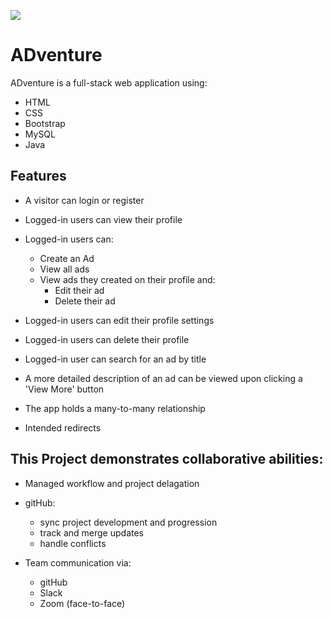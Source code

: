 ![](/Users/sabrinaayres/IdeaProjects/team-adlister/src/main/webapp/img/brand.png)



# ADventure 

ADventure is a full-stack web application using:

- HTML 
- CSS
- Bootstrap 
- MySQL
- Java

## Features

- A visitor can login or register
- Logged-in users can view their profile
- Logged-in users can:
    - Create an Ad
    - View all ads
    - View ads they created on their profile and:
        - Edit their ad
        - Delete their ad 

- Logged-in users can edit their profile settings
- Logged-in users can delete their profile
- Logged-in user can search for an ad by title
- A more detailed description of an ad can be viewed upon clicking a 'View More' button
- The app holds a many-to-many relationship
- Intended redirects

## This Project demonstrates collaborative abilities:

- Managed workflow and project delagation
- gitHub: 
    - sync project development and progression
    - track and merge updates 
    - handle conflicts 
      
- Team communication via: 
    - gitHub 
    - Slack
    - Zoom (face-to-face)
